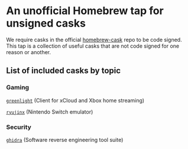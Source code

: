 # An unofficial Homebrew tap for unsigned casks

 We require casks in the official [homebrew-cask](https://github.com/Homebrew/homebrew-cask) repo to be code signed. This tap is a collection of useful casks that are not code signed for one reason or another.

## List of included casks by topic

### Gaming

[`greenlight`](https://github.com/unknownskl/greenlight) (Client for xCloud and Xbox home streaming)

[`ryujinx`](https://ryujinx.org) (Nintendo Switch emulator)

### Security

[`ghidra`](https://ghidra-sre.org) (Software reverse engineering tool suite)
